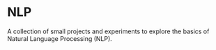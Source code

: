 # NLP
A collection of small projects and experiments to explore the basics of Natural Language Processing (NLP).
